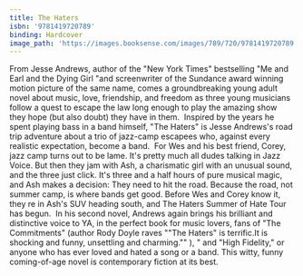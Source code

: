 ```yaml
---
title: The Haters
isbn: '9781419720789'
binding: Hardcover
image_path: 'https://images.booksense.com/images/789/720/9781419720789.jpg'
---
```



From Jesse Andrews, author of the "New York Times" bestselling "Me and Earl and the Dying Girl "and screenwriter of the Sundance award winning motion picture of the same name, comes a groundbreaking young adult novel about music, love, friendship, and freedom as three young musicians follow a quest to escape the law long enough to play the amazing show they hope (but also doubt) they have in them.&nbsp;
Inspired by the years he spent playing bass in a band himself, "The Haters" is Jesse Andrews's road trip adventure about a trio of jazz-camp escapees who, against every realistic expectation, become a band.&nbsp;
For Wes and his best friend, Corey, jazz camp turns out to be lame. It's pretty much all dudes talking in Jazz Voice. But then they jam with Ash, a charismatic girl with an unusual sound, and the three just click. It's three and a half hours of pure musical magic, and Ash makes a decision: They need to hit the road. Because the road, not summer camp, is where bands get good. Before Wes and Corey know it, they re in Ash's SUV heading south, and The Haters Summer of Hate Tour has begun.&nbsp;
In his second novel, Andrews again brings his brilliant and distinctive voice to YA, in the perfect book for music lovers, fans of "The Commitments" (author Rody Doyle raves ""The Haters" is terrific.It is shocking and funny, unsettling and charming."" ), " and "High Fidelity," or anyone who has ever loved and hated a song or a band. This witty, funny coming-of-age novel is contemporary fiction at its best.